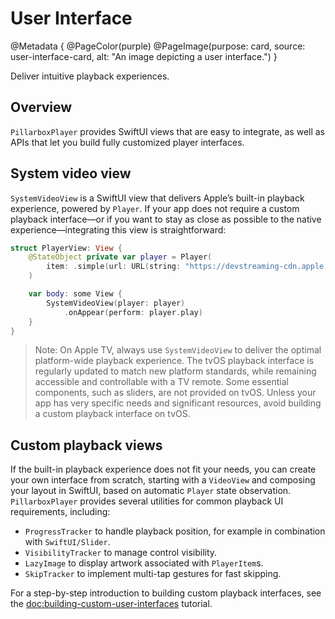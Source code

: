 # User Interface

@Metadata {
    @PageColor(purple)
    @PageImage(purpose: card, source: user-interface-card, alt: "An image depicting a user interface.")
}

Deliver intuitive playback experiences.

## Overview

``PillarboxPlayer`` provides SwiftUI views that are easy to integrate, as well as APIs that let you build fully customized player interfaces.

## System video view

``SystemVideoView`` is a SwiftUI view that delivers Apple’s built-in playback experience, powered by ``Player``. If your app does not require a custom playback interface—or if you want to stay as close as possible to the native experience—integrating this view is straightforward:

```swift
struct PlayerView: View {
    @StateObject private var player = Player(
        item: .simple(url: URL(string: "https://devstreaming-cdn.apple.com/videos/streaming/examples/img_bipbop_adv_example_ts/master.m3u8")!)
    )

    var body: some View {
        SystemVideoView(player: player)
            .onAppear(perform: player.play)
    }
}
```

> Note: On Apple TV, always use ``SystemVideoView`` to deliver the optimal platform-wide playback experience. The tvOS playback interface is regularly updated to match new platform standards, while remaining accessible and controllable with a TV remote. Some essential components, such as sliders, are not provided on tvOS. Unless your app has very specific needs and significant resources, avoid building a custom playback interface on tvOS.

## Custom playback views

If the built-in playback experience does not fit your needs, you can create your own interface from scratch, starting with a ``VideoView`` and composing your layout in SwiftUI, based on automatic ``Player`` state observation. ``PillarboxPlayer`` provides several utilities for common playback UI requirements, including:

- ``ProgressTracker`` to handle playback position, for example in combination with ``SwiftUI/Slider``.
- ``VisibilityTracker`` to manage control visibility.
- ``LazyImage`` to display artwork associated with ``PlayerItem``s.
- ``SkipTracker`` to implement multi-tap gestures for fast skipping.

For a step-by-step introduction to building custom playback interfaces, see the <doc:building-custom-user-interfaces> tutorial.
